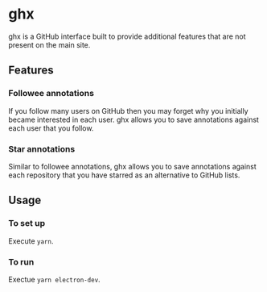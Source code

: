 # ghx

ghx is a GitHub interface built to provide additional
features that are not present on the main site.

## Features

### Followee annotations

If you follow many users on GitHub then you may forget why you initially
became interested in each user. ghx allows you to
save annotations against each user that you follow.

### Star annotations

Similar to followee annotations, ghx allows you to
save annotations against each repository that
you have starred as an alternative to GitHub lists.

## Usage

### To set up

Execute `yarn`.

### To run

Exectue `yarn electron-dev`.

